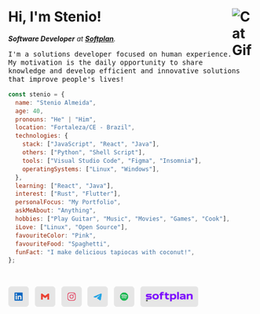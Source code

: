 <h1><strong>Hi, I'm Stenio!</strong> <img align="right" src="https://user-images.githubusercontent.com/5713670/87202985-820dcb80-c2b6-11ea-9f56-7ec461c497c3.gif" alt="Cat Gif" style="width: 3rem" /></h1>

_**Software Developer** at [**Softplan**][softplan]._

<samp>I'm a solutions developer focused on human experience. My motivation is the daily opportunity to share knowledge and develop efficient and innovative solutions that improve people's lives!</samp>

```javascript
const stenio = {
  name: "Stenio Almeida",
  age: 40,
  pronouns: "He" | "Him",
  location: "Fortaleza/CE - Brazil",
  technologies: {
    stack: ["JavaScript", "React", "Java"],
    others: ["Python", "Shell Script"],
    tools: ["Visual Studio Code", "Figma", "Insomnia"],
    operatingSystems: ["Linux", "Windows"],
  },
  learning: ["React", "Java"],
  interest: ["Rust", "Flutter"],
  personalFocus: "My Portfolio",
  askMeAbout: "Anything",
  hobbies: ["Play Guitar", "Music", "Movies", "Games", "Cook"],
  iLove: ["Linux", "Open Source"],
  favouriteColor: "Pink",
  favouriteFood: "Spaghetti",
  funFact: "I make delicious tapiocas with coconut!",
};
```

<br/>
<div>

[<img src="./etc/assets/social-linkedin.svg" title="Linkedin" alt="Linkedin" height="42" />][linkedin]&nbsp;&nbsp;
[<img src="./etc/assets/social-gmail.svg" title="Gmail" alt="Gmail" height="42" />][gmail]&nbsp;&nbsp;
[<img src="./etc/assets/social-instagram.svg" title="Instagram" alt="Instagram" height="42" />][instagram]&nbsp;&nbsp;
[<img src="./etc/assets/social-telegram.svg" title="Telegram" alt="Telegram" height="42" />][telegram]&nbsp;&nbsp;
[<img src="./etc/assets/social-spotify.svg" title="Spotify" alt="Spotify" height="42" />][spotify]&nbsp;&nbsp;
[<img src="./etc/assets/profile-company.svg" title="Softplan" alt="Softplan" height="42" />][softplan]

</div>

[linkedin]: https://linkedin.com/in/stenioas/
[gmail]: mailto:stenioas@gmail.com
[instagram]: https://instagram.com/stenioas/
[telegram]: https://t.me/stenioas/
[spotify]: https://open.spotify.com/user/stenioas/
[softplan]: https://www.softplan.com.br/
